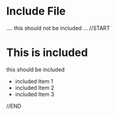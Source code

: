 # Include File

.... this should not be included ...
//START

# This is included

this should be included

* included Item 1
* included Item 2
* included Item 3

//END